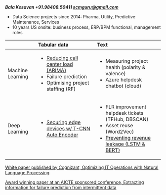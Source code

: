 ***Bala Kesavan +91.98408.50411 scmguru@gmail.com***

<ul><li>Data Science projects since 2014: Pharma, Utility, Predictive Maintenance, Services</li><li>10 years US onsite: business process, ERP/BPM functional, management roles</li></ul>
  
|  | Tabular data | Text |
| :------------ | :------------ | :------------ |
| Machine Learning | <ul><li> [Reducing call center load (ARIMA)](https://github.com/balawillgetyou/2021/blob/main/timeSeriesAnalysisRestaurantData.ipynb) </li><li> Failure prediction </li><li> Optimising project staffing (RF) </li></ul> | <ul><li> Measuring project health (polarity & valence) </li><li> Azure helpdesk chatbot (cloud) </li></ul> |
| Deep Learning | <ul><li> [Securing edge devices w/ T-CNN Auto Encoder](https://github.com/balawillgetyou/2021/blob/main/anomalyDetection20210203.ipynb)</ul> | <ul><li> FLR improvement helpdesk tickets (TFHub, DBSCAN) </li><li> Asset reuse (Word2Vec) </li><li> [Preventing revenue leakage (LSTM & BERT)](https://github.com/balawillgetyou/2021/blob/main/LSTMGloVeTextClassifier.ipynb) </li> </li></ul> |

[White paper published by Cognizant, Optimizing IT Operations with Natural Language Processing](https://www.cognizant.com/whitepapers/optimizing-it-operations-with-natural-language-processing-codex4914.pdf)  

[Award winning paper at an AICTE sponsored conference, Extracting information for failure prediction from intermittent data](https://github.com/balawillgetyou/dy/blob/master/FailurePredictionSMART.pdf)

